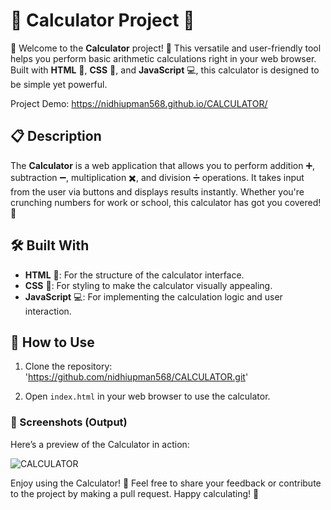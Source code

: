 # 🧮 Calculator Project 🧮

🎉 Welcome to the **Calculator** project! 🎉 This versatile and user-friendly tool helps you perform basic arithmetic calculations right in your web browser. Built with **HTML** 📝, **CSS** 🎨, and **JavaScript** 💻, this calculator is designed to be simple yet powerful.

Project Demo: https://nidhiupman568.github.io/CALCULATOR/

## 📋 Description

The **Calculator** is a web application that allows you to perform addition ➕, subtraction ➖, multiplication ✖️, and division ➗ operations. It takes input from the user via buttons and displays results instantly. Whether you're crunching numbers for work or school, this calculator has got you covered! 🔢

## 🛠️ Built With

- **HTML** 📝: For the structure of the calculator interface.
- **CSS** 🎨: For styling to make the calculator visually appealing.
- **JavaScript** 💻: For implementing the calculation logic and user interaction.

## 🚀 How to Use

1. Clone the repository: 'https://github.com/nidhiupman568/CALCULATOR.git'
   
2. Open `index.html` in your web browser to use the calculator.

### 📸 Screenshots (Output)

Here’s a preview of the Calculator in action:

![CALCULATOR](https://github.com/nidhiupman568/CALCULATOR/assets/130860182/11549aff-95bb-4bac-a831-8614228cd5da)

Enjoy using the Calculator! 🎉 Feel free to share your feedback or contribute to the project by making a pull request. Happy calculating! 🌟
